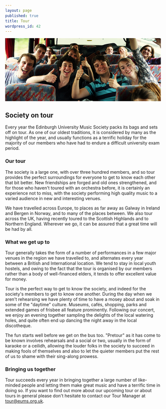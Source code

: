 ```yaml
---
layout: page
published: true
title: Tour
wordpress_id: 42
---
```


<img src="/assets/img/tours/bus.jpg" alt="EUMS on tour" class="bordered">

## Society on tour

Every year the Edinburgh University Music Society packs its bags and sets off on tour. As one of our oldest traditions, it is considered by many as the highlight of the year, and usually functions as a terrific holiday for the majority of our members who have had to endure a difficult university exam period.

### Our tour

The society is a large one, with over three hundred members, and so tour provides the perfect surroundings for everyone to get to know each other that bit better. New friendships are forged and old ones strengthened, and for those who haven't toured with an orchestra before, it is certainly an experience not to miss, with the society performing high quality music to a varied audience in new and interesting venues.

We have travelled across Europe, to places as far away as Galway in Ireland and Bergen in Norway, and to many of the places between. We also tour across the UK, having recently toured to the Scottish Highlands and to Northern England. Wherever we go, it can be assured that a great time will be had by all.

### What we get up to

Tour generally takes the form of a number of performances in a few major venues in the region we have travelled to, and alternates every year between a British and International location. We tend to stay in local youth hostels, and owing to the fact that the tour is organised by our members rather than a body of well-financed elders, it tends to offer excellent value for money.

Tour is the perfect way to get to know the society, and indeed for the society's members to get to know one another. During the day when we aren't rehearsing we have plenty of time to have a mosey about and soak in some of the "daytime" culture. Museums, caf&eacute;s, shopping, parks and extended games of frisbee all feature prominently. Following our concert, we enjoy an evening together sampling the delights of the local watering holes, and quite often end up dancing the night away in the local discotheque.

The fun starts well before we get on the bus too. "Pretour" as it has come to be known involves rehearsals and a social or two, usually in the form of karaoke or a ceilidh, allowing the louder folks in the society to succeed in making fools of themselves and also to let the quieter members put the rest of us to shame with their sing-along prowess.

### Bringing us together

Tour succeeds every year in bringing together a large number of like-minded people and letting them make great music and have a terrific time in doing so. If you want to find out more about our upcoming tour or about tours in general please don't hesitate to contact our Tour Manager at [tour@eums.org.uk](mailto:tour@eums.org.uk).
